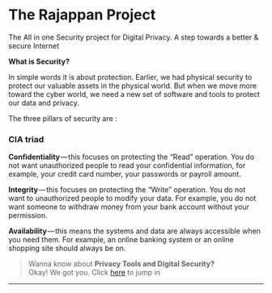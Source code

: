 # The Rajappan Project
The All in one Security project for Digital Privacy. A step towards a better & secure Internet

<b>What is Security?</b>

In simple words it is about protection. Earlier, we had physical security to protect our valuable assets in the physical world. But when we move more toward the cyber world, we need a new set of software and tools to protect our data and privacy.

The three pillars of security are :

### CIA triad

<b>Confidentiality</b> — this focuses on protecting the “Read” operation. You do not want unauthorized people to read your confidential information, for example, your credit card number, your passwords or payroll amount.

<b>Integrity</b> — this focuses on protecting the “Write” operation. You do not want to unauthorized people to modify your data. For example, you do not want someone to withdraw money from your bank account without your permission.

<b>Availability</b> — this means the systems and data are always accessible when you need them. For example, an online banking system or an online shopping site should always be on.

>Wanna know about **Privacy Tools and Digital Security?** </br>
  Okay! We got you. Click [here](digital_security.md) to jump in
---------
